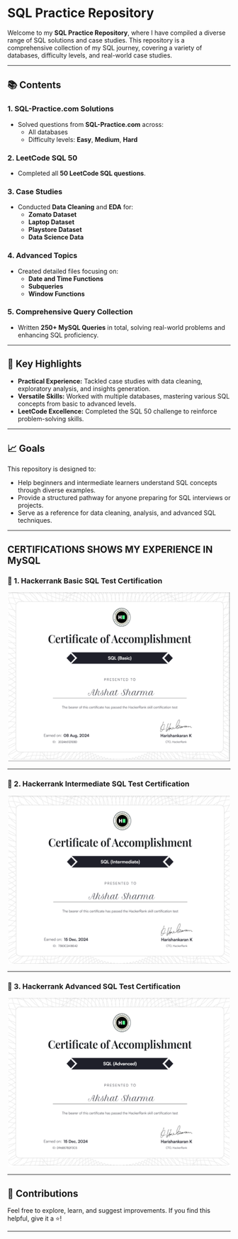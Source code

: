 # SQL Practice Repository

Welcome to my **SQL Practice Repository**, where I have compiled a diverse range of SQL solutions and case studies. This repository is a comprehensive collection of my SQL journey, covering a variety of databases, difficulty levels, and real-world case studies.

---

## 📚 Contents

### 1. **SQL-Practice.com Solutions**
   - Solved questions from **SQL-Practice.com** across:
     - All databases
     - Difficulty levels: **Easy**, **Medium**, **Hard**

### 2. **LeetCode SQL 50**
   - Completed all **50 LeetCode SQL questions**.

### 3. **Case Studies**
   - Conducted **Data Cleaning** and **EDA** for:
     - **Zomato Dataset**
     - **Laptop Dataset**
     - **Playstore Dataset**
     - **Data Science Data**

### 4. **Advanced Topics**
   - Created detailed files focusing on:
     - **Date and Time Functions**
     - **Subqueries**
     - **Window Functions**

### 5. **Comprehensive Query Collection**
   - Written **250+ MySQL Queries** in total, solving real-world problems and enhancing SQL proficiency.

---

## 🚀 Key Highlights
- **Practical Experience:** Tackled case studies with data cleaning, exploratory analysis, and insights generation.
- **Versatile Skills:** Worked with multiple databases, mastering various SQL concepts from basic to advanced levels.
- **LeetCode Excellence:** Completed the SQL 50 challenge to reinforce problem-solving skills.

---

## 📈 Goals
This repository is designed to:
- Help beginners and intermediate learners understand SQL concepts through diverse examples.
- Provide a structured pathway for anyone preparing for SQL interviews or projects.
- Serve as a reference for data cleaning, analysis, and advanced SQL techniques.

---

## CERTIFICATIONS SHOWS MY EXPERIENCE IN MySQL

### 🌟 1. Hackerrank Basic SQL Test Certification
<p align="center">
    <img src="./SQL_BASIC_CERTIFICATE.png" alt="Hackerrank Basic SQL Test Certification" width="500">
</p>

---

### 🌟 2. Hackerrank Intermediate SQL Test Certification
<p align="center">
    <img src="./SQL_INTERMEDIATE_CERTIFICATE.png" alt="Hackerrank Intermediate SQL Test Certification" width="500">
</p>

---

### 🌟 3. Hackerrank Advanced SQL Test Certification
<p align="center">
    <img src="./SQL_ADVANCE_CERTIFICATE.png" alt="Hackerrank Advanced SQL Test Certification" width="500">
</p>


---

## 🤝 Contributions
Feel free to explore, learn, and suggest improvements. If you find this helpful, give it a ⭐!

---
